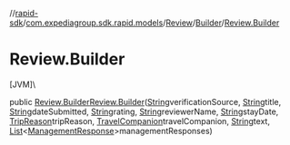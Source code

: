 //[rapid-sdk](../../../../index.md)/[com.expediagroup.sdk.rapid.models](../../index.md)/[Review](../index.md)/[Builder](index.md)/[Review.Builder](-review.-builder.md)

# Review.Builder

[JVM]\

public [Review.Builder](index.md)[Review.Builder](-review.-builder.md)([String](https://docs.oracle.com/javase/8/docs/api/java/lang/String.html)verificationSource, [String](https://docs.oracle.com/javase/8/docs/api/java/lang/String.html)title, [String](https://docs.oracle.com/javase/8/docs/api/java/lang/String.html)dateSubmitted, [String](https://docs.oracle.com/javase/8/docs/api/java/lang/String.html)rating, [String](https://docs.oracle.com/javase/8/docs/api/java/lang/String.html)reviewerName, [String](https://docs.oracle.com/javase/8/docs/api/java/lang/String.html)stayDate, [TripReason](../../-trip-reason/index.md)tripReason, [TravelCompanion](../../-travel-companion/index.md)travelCompanion, [String](https://docs.oracle.com/javase/8/docs/api/java/lang/String.html)text, [List](https://docs.oracle.com/javase/8/docs/api/java/util/List.html)&lt;[ManagementResponse](../../-management-response/index.md)&gt;managementResponses)
